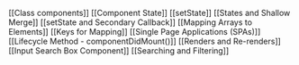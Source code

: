 [[Class components]]
[[Component State]]
[[setState]]
[[States and Shallow Merge]]
[[setState and Secondary Callback]]
[[Mapping Arrays to Elements]]
[[Keys for Mapping]]
[[Single Page Applications (SPAs)]]
[[Lifecycle Method - componentDidMount()]]
[[Renders and Re-renders]]
[[Input Search Box Component]]
[[Searching and Filtering]]
